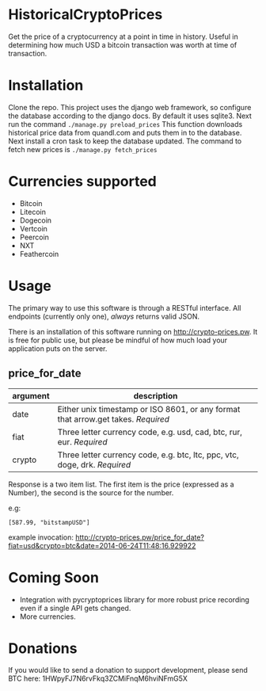 HistoricalCryptoPrices
======================
Get the price of a cryptocurrency at a point in time in history. Useful in determining how much USD a bitcoin
transaction was worth at time of transaction.

Installation
============

Clone the repo. This project uses the django web framework, so configure the database according to the django docs.
By default it uses sqlite3. Next run the command `./manage.py preload_prices`
This function downloads historical price data from quandl.com and puts them in to the database.
Next install a cron task to keep the database updated. The command to fetch new prices is `./manage.py fetch_prices`

Currencies supported
====================
* Bitcoin
* Litecoin
* Dogecoin
* Vertcoin
* Peercoin
* NXT
* Feathercoin

Usage
=====

The primary way to use this software is through a RESTful interface.
All endpoints (currently only one), *always* returns valid JSON.

There is an installation of this software running on http://crypto-prices.pw.
It is free for public use, but please be mindful of how much load your application puts on the server.

price_for_date
--------------


| argument   | description                                                           |
-------------|------------------------------------------------------------------------
| date       | Either unix timestamp or ISO 8601, or any format that arrow.get takes. *Required* |
| fiat       | Three letter currency code, e.g. usd, cad, btc, rur, eur. *Required*              |
| crypto     | Three letter currency code, e.g. btc, ltc, ppc, vtc, doge, drk. *Required*        |


Response is a two item list. The first item is the price (expressed as a Number),
the second is the source for the number.

e.g:

```
[587.99, "bitstampUSD"]
```

example invocation: http://crypto-prices.pw/price_for_date?fiat=usd&crypto=btc&date=2014-06-24T11:48:16.929922

Coming Soon
===========

* Integration with pycryptoprices library for more robust price recording even if a single API gets changed.
* More currencies.

Donations
=========

If you would like to send a donation to support development, please send BTC here: 1HWpyFJ7N6rvFkq3ZCMiFnqM6hviNFmG5X
